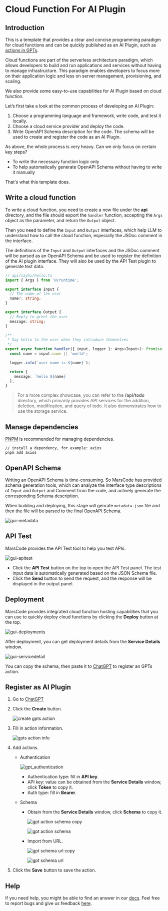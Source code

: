 # Cloud Function For AI Plugin

## Introduction

This is a template that provides a clear and concise programming paradigm for cloud functions and can be quickly published as an AI Plugin, such as [actions in GPTs](https://platform.openai.com/docs/actions/introduction).

Cloud functions are part of the serverless architecture paradigm, which allows developers to build and run applications and services without having to manage infrastructure. This paradigm enables developers to focus more on their application logic and less on server management, provisioning, and scaling.

We also provide some easy-to-use capabilities for AI Plugin based on cloud function.

Let’s first take a look at the common process of developing an AI Plugin:

1. Choose a programming language and framework, write code, and test it locally.
2. Choose a cloud service provider and deploy the code.
3. Write OpenAPI Schema description for the code. The schema will be used to create and register the code as an AI Plugin.

As above, the whole process is very heavy. Can we only focus on certain key steps?

- To write the necessary function logic only
- To help automatically generate OpenAPI Schema without having to write it manually

That's what this template does.

## Write a cloud function

To write a cloud function, you need to create a new file under the **api** directory, and the file should export the `handler` function, accepting the `Args` object as the parameter, and return the `Output` object.

Then you need to define the `Input` and `Output` interfaces, which help LLM to understand how to call the cloud function, especially the JSDoc comment in the interface.

The definitions of the `Input` and `Output` interfaces and the JSDoc comment will be parsed as an OpenAPI Schema and be used to register the definition of the AI plugin interface. They will also be used by the API Test plugin to generate test data.

```ts
// api/sayhi/hello.ts
import { Args } from '@/runtime';

export interface Input {
  // The name of the user
  name?: string;
}

export interface Output {
  // Reply to greet the user
  message: string;
}

/**
 * Say hello to the user when they introduce themselves
 */
export async function handler({ input, logger }: Args<Input>): Promise<Output> {
  const name = input.name || 'world';

  logger.info(`user name is ${name}`);

  return {
    message: `hello ${name}`
  };
}
```

> For a more complex showcase, you can refer to the **/api/todo** directory, which primarily provides API services for the addition, deletion, modification, and query of todo. It also demonstrates how to use the storage service.

## Manage dependencies

[PNPM](https://pnpm.io/) is recommended for managing dependencies.

```
// install a dependency, for example: axios
pnpm add axios
```

## OpenAPI Schema

Writing an OpenAPI Schema is time-consuming. So MarsCode has provided schema generation tools, which can analyze the interface type descriptions of `Input` and `Output` and Comment from the code, and actively generate the corresponding Schema description.

When building and deploying, this stage will genrate `metadata.json` file and then the file will be parsed to the final OpenAPI Schema.

![gui-metadata](../../images/cloud_function_baas_nodejs/metadata.jpeg)

## API Test

MarsCode provides the API Test tool to help you test APIs.

![gui-apitest](../../images/cloud_function_baas_nodejs/gui_apitest.png)

- Click the **API Test** button on the top to open the API Test panel. The test input data is automatically generated based on the JSON Schema file.
- Click the **Send** button to send the request, and the response will be displayed in the output panel.

## Deployment

MarsCode provides integrated cloud function hosting capabilities that you can use to quickly deploy cloud functions by clicking the **Deploy** button at the top.

![gui-deployments](../../images/cloud_function_baas_nodejs/gui_deployments.png)

After deployment, you can get deployment details from the **Service Details** window.

![gui-servicedetail](../../images/cloud_function_baas_nodejs/gui_servicedetail.png)

You can copy the schema, then paste it to [ChatGPT](https://chat.openai.com/gpts) to register an GPTs action.

## Register as AI Plugin

1. Go to [ChatGPT](https://chat.openai.com/gpts)

2. Click the **Create** button.

   ![create gpts action](../../images/cloud_function_baas_nodejs/gpt_create_action.jpeg)

3. Fill in action information.

   ![gpts action info](../../images/cloud_function_baas_nodejs/gpt_action_info.jpeg)

4. Add actions.

   - Authentication

     ![gpt_authentication](../../images/cloud_function_baas_nodejs/gpt_authentication.jpeg)

     - Authentication type: fill in **API key**.
     - API key: value can be obtained from the **Service Details** window, click **Token** to copy it.
     - Auth type: fill in **Bearer**.

   - Schema

     - Obtain from the **Service Details** window, click **Schema** to copy it.

       ![gpt action schema copy](../../images/cloud_function_baas_nodejs/gpt_action_schema_copy.jpeg)

       ![gpt action schema](../../images/cloud_function_baas_nodejs/gpt_action_schema.jpeg)

     - Import from URL.

       ![gpt schema url copy](../../images/cloud_function_baas_nodejs/gpt_schema_url_copy.jpeg)

       ![gpt schema url](../../images/cloud_function_baas_nodejs/gpt_schema_url.jpeg)

5. Click the **Save** button to save the action.

## Help

If you need help, you might be able to find an answer in our [docs](https://docs.marscode.com/). Feel free to report bugs and give us feedback [here](https://discord.gg/qtVMXEDbRw).

